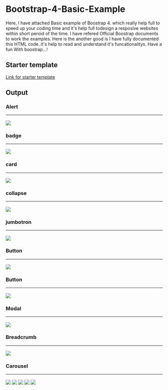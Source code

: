 # Bootstrap-4-Basic-Example
Here, I have attached Basic example of Boostrap 4. which really help full to speed up your coding time and it's help full todesign a resposive websites within short peroid of the time. I have refered Official Boostrap documents to work the examples. Here is the another good is I have fully documented this HTML code. it's help to read and understand it's funcationalitys. Have  a fun With boostrap...!
## Starter template
<a href="https://github.com/prawinrajan/Bootstrap-4-Basic-Example/blob/master/basic/temp.html">Link for starter  template</a> 

## Output 
### Alert <br/><hr/>
<img src="https://github.com/prawinrajan/Bootstrap-4-Basic-Example/blob/master/output_images/alert.png" ><br/>
### badge<br/><hr/>
<img src="https://github.com/prawinrajan/Bootstrap-4-Basic-Example/blob/master/output_images/badge.png" ><br/>
###  card <br/><hr/>
<img src="https://github.com/prawinrajan/Bootstrap-4-Basic-Example/blob/master/output_images/card.gif"><br/>
### collapse<br/><hr/>
<img src="https://github.com/prawinrajan/Bootstrap-4-Basic-Example/blob/master/output_images/collapse.gif"><br/>
###  jumbotron<br/><hr/>
<img src="https://github.com/prawinrajan/Bootstrap-4-Basic-Example/blob/master/output_images/jumbotron.png"><br/>
###  Button<br/><hr/>
<img src="https://github.com/prawinrajan/Bootstrap-4-Basic-Example/blob/master/output_images/buttons.png"><br/>
### Button<br/><hr/>
<img src="https://github.com/prawinrajan/Bootstrap-4-Basic-Example/blob/master/output_images/button.gif"><br/>
### Modal<br/><hr/>
<img src="https://github.com/prawinrajan/Bootstrap-4-Basic-Example/blob/master/output_images/Modal.gif"><br/>
###  Breadcrumb<br/><hr/>
<img src="https://github.com/prawinrajan/Bootstrap-4-Basic-Ex<br/>ample/blob/master/output_images/Breadcrumb.png"><br/>
###  Carousel<br/><hr/>
<img src="https://github.com/prawinrajan/Bootstrap-4-Basic-Example/blob/master/output_images/Carousel1.gif">
<img src="https://github.com/prawinrajan/Bootstrap-4-Basic-Example/blob/master/output_images/Carousel2.gif">
<img src="https://github.com/prawinrajan/Bootstrap-4-Basic-Example/blob/master/output_images/Carousel3.gif">
<img src="https://github.com/prawinrajan/Bootstrap-4-Basic-Example/blob/master/output_images/Carousel4.gif">
<img src="https://github.com/prawinrajan/Bootstrap-4-Basic-Example/blob/master/output_images/Carousel5.gif">
<br/>
